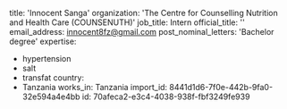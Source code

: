 title: 'Innocent Sanga'
organization: 'The Centre for Counselling Nutrition and Health Care (COUNSENUTH)'
job_title: Intern
official_title: ''
email_address: innocent8fz@gmail.com
post_nominal_letters: 'Bachelor degree'
expertise:
  - hypertension
  - salt
  - transfat
country:
  - Tanzania
works_in: Tanzania
import_id: 8441d1d6-7f0e-442b-9fa0-32e594a4e4bb
id: 70afeca2-e3c4-4038-938f-fbf3249fe939
